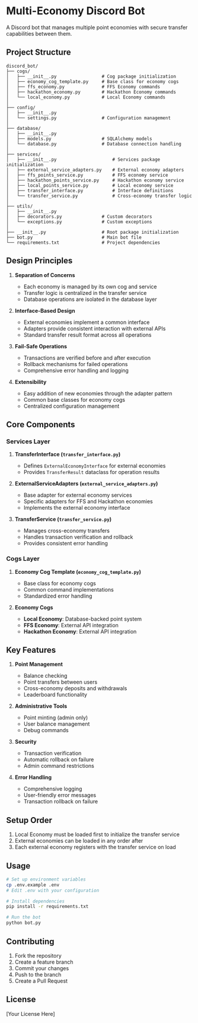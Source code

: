 # Multi-Economy Discord Bot

A Discord bot that manages multiple point economies with secure transfer capabilities between them.

## Project Structure

```
discord_bot/
├── cogs/
│   ├── __init__.py                 # Cog package initialization
│   ├── economy_cog_template.py     # Base class for economy cogs
│   ├── ffs_economy.py              # FFS Economy commands
│   ├── hackathon_economy.py        # Hackathon Economy commands
│   └── local_economy.py            # Local Economy commands
│
├── config/
│   ├── __init__.py
│   └── settings.py                 # Configuration management
│
├── database/
│   ├── __init__.py
│   ├── models.py                   # SQLAlchemy models
│   └── database.py                 # Database connection handling
│
├── services/
│   ├── __init__.py                     # Services package initialization
│   ├── external_service_adapters.py    # External economy adapters
│   ├── ffs_points_service.py           # FFS economy service
│   ├── hackathon_points_service.py     # Hackathon economy service
│   ├── local_points_service.py         # Local economy service
│   ├── transfer_interface.py           # Interface definitions
│   └── transfer_service.py             # Cross-economy transfer logic
│
├── utils/
│   ├── __init__.py
│   ├── decorators.py               # Custom decorators
│   └── exceptions.py               # Custom exceptions
│
├── __init__.py                     # Root package initialization
├── bot.py                          # Main bot file
└── requirements.txt                # Project dependencies
```

## Design Principles

1. **Separation of Concerns**
   - Each economy is managed by its own cog and service
   - Transfer logic is centralized in the transfer service
   - Database operations are isolated in the database layer

2. **Interface-Based Design**
   - External economies implement a common interface
   - Adapters provide consistent interaction with external APIs
   - Standard transfer result format across all operations

3. **Fail-Safe Operations**
   - Transactions are verified before and after execution
   - Rollback mechanisms for failed operations
   - Comprehensive error handling and logging

4. **Extensibility**
   - Easy addition of new economies through the adapter pattern
   - Common base classes for economy cogs
   - Centralized configuration management

## Core Components

### Services Layer

1. **TransferInterface (`transfer_interface.py`)**
   - Defines `ExternalEconomyInterface` for external economies
   - Provides `TransferResult` dataclass for operation results

2. **ExternalServiceAdapters (`external_service_adapters.py`)**
   - Base adapter for external economy services
   - Specific adapters for FFS and Hackathon economies
   - Implements the external economy interface

3. **TransferService (`transfer_service.py`)**
   - Manages cross-economy transfers
   - Handles transaction verification and rollback
   - Provides consistent error handling

### Cogs Layer

1. **Economy Cog Template (`economy_cog_template.py`)**
   - Base class for economy cogs
   - Common command implementations
   - Standardized error handling

2. **Economy Cogs**
   - **Local Economy**: Database-backed point system
   - **FFS Economy**: External API integration
   - **Hackathon Economy**: External API integration

## Key Features

1. **Point Management**
   - Balance checking
   - Point transfers between users
   - Cross-economy deposits and withdrawals
   - Leaderboard functionality

2. **Administrative Tools**
   - Point minting (admin only)
   - User balance management
   - Debug commands

3. **Security**
   - Transaction verification
   - Automatic rollback on failure
   - Admin command restrictions

4. **Error Handling**
   - Comprehensive logging
   - User-friendly error messages
   - Transaction rollback on failure

## Setup Order

1. Local Economy must be loaded first to initialize the transfer service
2. External economies can be loaded in any order after
3. Each external economy registers with the transfer service on load

## Usage

```bash
# Set up environment variables
cp .env.example .env
# Edit .env with your configuration

# Install dependencies
pip install -r requirements.txt

# Run the bot
python bot.py
```

## Contributing

1. Fork the repository
2. Create a feature branch
3. Commit your changes
4. Push to the branch
5. Create a Pull Request

## License

[Your License Here]